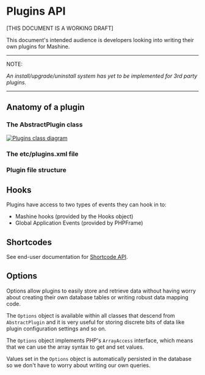 Plugins API
===

[THIS DOCUMENT IS A WORKING DRAFT]

This document's intended audience is developers looking into writing their own
plugins for Mashine.

* * *

NOTE:

*An install/upgrade/uninstall system has yet to be implemented for 3rd party plugins.*

* * *

## Anatomy of a plugin

### The AbstractPlugin class

[![Plugins class diagram](http://github.com/E-NOISE/Mashine/raw/master/docs/assets/Mashine-PluginAPI-Class-Diagram.png "Plugins class diagram")](http://github.com/E-NOISE/Mashine/raw/master/docs/assets/Mashine-PluginAPI-Class-Diagram.png)

### The etc/plugins.xml file

### Plugin file structure

## Hooks

Plugins have access to two types of events they can hook in to:

* Mashine hooks (provided by the Hooks object)
* Global Application Events (provided by PHPFrame)

## Shortcodes

See end-user documentation for
[Shortcode API](http://github.com/E-NOISE/Mashine/blob/master/docs/05.Shortcodes.md).

## Options

Options allow plugins to easily store and retrieve data without having worry
about creating their own database tables or writing robust data mapping code.

The `Options` object is available within all classes that descend from
`AbstractPlugin` and it is very useful for storing discrete bits of data like
plugin configuration settings and so on.

The `Options` object implements PHP's `ArrayAccess` interface, which means that
we can use the array syntax to get and set values.

Values set in the `Options` object is automatically persisted in the database
so we don't have to worry about writing our own queries.
